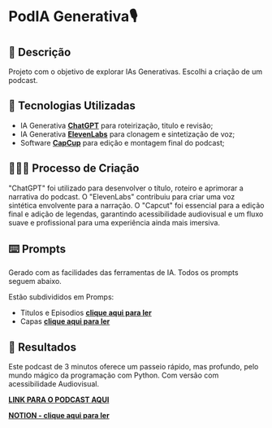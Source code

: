 # PodIA Generativa🎙️

## 📒 Descrição
Projeto com o objetivo de explorar IAs Generativas. Escolhi a criação de um podcast.

## 🤖 Tecnologias Utilizadas
- IA Generativa **[ChatGPT](https://chat.openai.com)** para roteirização, titulo e revisão;
- IA Generativa **[ElevenLabs](https://www.elevenlabs.io)** para clonagem e sintetização de voz;
- Software **[CapCup](https://www.capcut.com/)** para edição e montagem final do podcast;

## 👩🏾‍💻 Processo de Criação
"ChatGPT" foi utilizado para desenvolver o título, roteiro e aprimorar a narrativa do podcast. O "ElevenLabs" contribuiu para criar uma voz sintética envolvente para a narração. O "Capcut" foi essencial para a edição final e adição de legendas, garantindo acessibilidade audiovisual e um fluxo suave e profissional para uma experiência ainda mais imersiva.

## ⌨️ Prompts
Gerado com as facilidades das ferramentas de IA. Todos os prompts seguem abaixo.

Estão subdivididos em Promps:
- Titulos e Episodios **[clique aqui para ler](https://luck-report-54c.notion.site/promps-utilizados-Titulos-e-Epis-dios-cd12f8cc477340e99b285f645f4f60c3)**
- Capas **[clique aqui para ler](https://luck-report-54c.notion.site/promps-utilizados-Capas-588cc8ca86db45e4acbc2af96d89a90a)**


## 🚀 Resultados
Este podcast de 3 minutos oferece um passeio rápido, mas profundo, pelo mundo mágico da programação com Python. Com versão com acessibilidade Audiovisual.

**[LINK PARA O PODCAST AQUI](https://github.com/Dayanaferrer/lab-natty-or-not/tree/main/PodIA%20Generativa)**

**[NOTION - clique aqui para ler](https://www.notion.so/PodIA-Generativa-87ee3fb05b2643b9a81a1e71aafb48df)**
